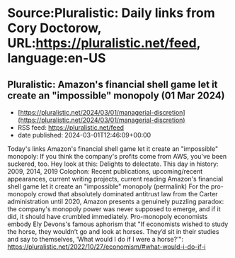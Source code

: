 # Source:Pluralistic: Daily links from Cory Doctorow, URL:https://pluralistic.net/feed, language:en-US

## Pluralistic: Amazon's financial shell game let it create an "impossible" monopoly (01 Mar 2024)
 - [https://pluralistic.net/2024/03/01/managerial-discretion](https://pluralistic.net/2024/03/01/managerial-discretion)
 - RSS feed: https://pluralistic.net/feed
 - date published: 2024-03-01T12:46:09+00:00

Today's links Amazon's financial shell game let it create an "impossible" monopoly: If you think the company's profits come from AWS, you've been suckered, too. Hey look at this: Delights to delectate. This day in history: 2009, 2014, 2019 Colophon: Recent publications, upcoming/recent appearances, current writing projects, current reading Amazon's financial shell game let it create an "impossible" monopoly (permalink) For the pro-monopoly crowd that absolutely dominated antitrust law from the Carter administration until 2020, Amazon presents a genuinely puzzling paradox: the company's monopoly power was never supposed to emerge, and if it did, it should have crumbled immediately. Pro-monopoly economists embody Ely Devons's famous aphorism that "If economists wished to study the horse, they wouldn’t go and look at horses. They’d sit in their studies and say to themselves, ‘What would I do if I were a horse?’": https://pluralistic.net/2022/10/27/economism/#what-would-i-do-if-i

